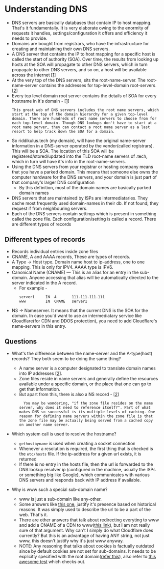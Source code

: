 # Understanding DNS 
- DNS servers are basically databases that contain IP to host mapping. That's it fundamentally. It is very elaborate owing to the enormity of requests it handles, settings/configuration it offers and efficiency it needs to provide.
- Domains are bought from registrars, who have the infrastructure for creating and maintaining their own DNS servers.
- A DNS server that contains the IP to host mapping for a specific host is called the start of authority (SOA). Over time, the results from looking up hosts at the SOA will propagate to other DNS servers, which in turn propagate to other DNS servers, and so on, a host will be available across the internet [[1]]
- At the very top of the DNS servers, sits the root-name-server. The root-name-server contains the addresses for top-level-domain root-servers. [[2]]
- Every top level domain root server contains the details of SOA for every hostname in it's domain - [[1]]
	```
	This great web of DNS servers includes the root name servers, which start at the top of the domain hierarchy for a given top-level domain. There are hundreds of root name servers to choose from for each top-level domain. Though DNS lookups don't have to start at a root name server, they can contact a root name server as a last resort to help track down the SOA for a domain.
	```
- So riddikulus.tech (my domain), will have the original name-server information in a DNS-server operated by the vendor(called registrars). This will be a SOA. The location of this SOA will be registered/stored/updated into the TLD root-name servers of .tech, which in turn will have it's info in the root-name-servers.
- Using the DNS servers from your registrar or hosting company means that you have a parked domain. This means that someone else owns the computer hardware for the DNS servers, and your domain is just part of that company's larger DNS configuration
    - By this definition, most of the domain names are basically parked domain names
- DNS servers that are maintained by ISPs are intermediataries. They cache most frequently used domain-names in their db. If not found, they request if from neighbouring servers.
- Each of the DNS servers contain settings which is present in something called the zone file. Each configuration/setting is called a record. There are different types of records

## Different types of records
- Records individual entries inside zone files
-  CNAME, A and AAAA records, These are types of records.
- A Type -> Host type. Domain name host to ip-address, one to one mapping. This is only for IPV4. AAAA type is IPV6.
- Canonical Name (CNAME) — This is an alias for an entry in the sub-domain. Anyone accessing that alias will be automatically directed to the server indicated in the A record.
    - For example - 
        ```
        server1     IN  A       111.111.111.111
        www         IN  CNAME   server1
        ```
- NS -> Nameserver. It means that the current DNS is the SOA for the domain. In case you'd want to use an intermediatary service like Cloudflare(for CDN and DDOS protection), you need to add Cloudflare's name-servers in this entry.

## Questions
- What's the difference between the name-server and the A-type(host) records? They both seem to be doing the same thing?
    - A name server is a computer designated to translate domain names into IP addresses [[2]].
    - Zone files reside in name servers and generally define the resources available under a specific domain, or the place that one can go to get that information.
    - But apart from this, there is also a NS record -  [[2]]
      ```
        You may be wondering, "if the zone file resides on the name server, why does it need to reference itself?". Part of what makes DNS so successful is its multiple levels of caching. One reason for defining name servers within the zone file is that the zone file may be actually being served from a cached copy on another name server.
      ```

- Which system call is used to resolve the hostname?
    - `gethostbyname` is used when creating a socket connection
    - Whenever a resolution is required, the first thing that is checked is the `etc/hosts` file. If the ip-address for a given url exists, it is returned
    - If there is no entry in the hosts file, then the url is forwarded to the DNS lookup resolver ip (configured in the machine, usually the ISPs or something big like Google), which communicates with various DNS servers and responds back with IP address if available.

- Why is www such a special sub-domain name?
    - www is just a sub-domain like any-other.
    - Some answers like [this one](https://superuser.com/a/60013), justify it's presence based on historical reasons. It was simply used to describe the url to be a part of the web. That's it.
    - There are other answers that talk about redirecting everyting to www and add a CNAME of a CDN to www([this link](https://serverfault.com/questions/145777/what-s-the-point-in-having-www-in-a-url)), but I am not really sure of that argument. Why can't I simply do what Cloudflare does currently? But this is an advantage of having ANY string, not just www, this doesn't justify why it's just www anyway.
    - NOTE: Any reasoning that talks about cookies is factually outdated since by default cookies are not set for sub-domains. It needs to be explicitly specified with the root domain([refer this](https://stackoverflow.com/a/23086139/1518924)), also refer to [this awesome test](https://scripts.cmbuckley.co.uk/cookies.php) which checks out.

[1]: https://computer.howstuffworks.com/dns3.htm
[2]: https://www.digitalocean.com/community/tutorials/an-introduction-to-dns-terminology-components-and-concepts